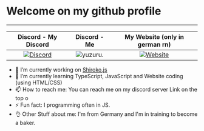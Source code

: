 # Welcome on my github profile

-------------------
|Discord - My Discord | Discord - Me | My Website (only in german rn) |
| :---: | :---: | :---: |
| [![Discord](https://img.shields.io/discord/947418739773689946?style=for-the-badge&logo=discord&label=Yuzuru&labelColor=%232d0875&color=%235603fc)](http://dc.yuzuru.eu) | ![yuzuru.](https://dcbadge.vercel.app/api/shield/428835662310146049?theme=default-inverted) | [![Website](https://img.shields.io/website?up_message=Online&up_color=dark_green&down_message=Offline&down_color=red&url=https%3A%2F%2Fyuzuru.eu&style=for-the-badge&label=Yuzuru.eu)](https://yuzuru.eu) |

- 🔭 I’m currently working on [Shiroko.js](https://github.com/yamaiYuzuru/shiroko.js)
- 🌱 I’m currently learning TypeScript, JavaScript and Website coding (using HTML/CSS)
- 📫 How to reach me: You can reach me on my discord server Link on the top o
- ⚡ Fun fact: I programming often in JS.
- 👌 Other Stuff about me: I'm from Germany and I'm in training to become a baker.

